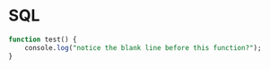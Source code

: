 # SQL
```SQL
function test() {
    console.log("notice the blank line before this function?");
}
```
